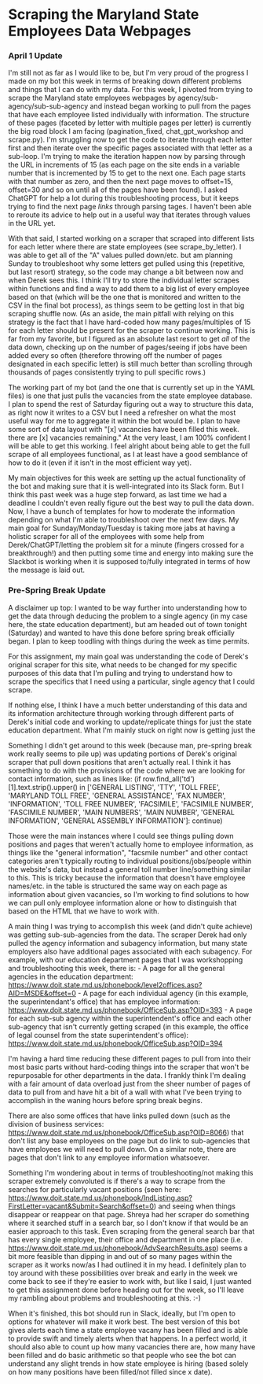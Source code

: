 # Scraping the Maryland State Employees Data Webpages

### April 1 Update

I'm still not as far as I would like to be, but I'm very proud of the progress I made on my bot this week in terms of breaking down different problems and things that I can do with my data. For this week, I pivoted from trying to scrape the Maryland state employees webpages by agency/sub-agency/sub-sub-agency and instead began working to pull from the pages that have each employee listed individually with information. The structure of these pages (faceted by letter with multiple pages per letter) is currently the big road block I am facing (pagination_fixed, chat_gpt_workshop and scrape.py). I'm struggling now to get the code to iterate through each letter first and then iterate over the specific pages associated with that letter as a sub-loop. I'm trying to make the iteration happen now by parsing through the URL in increments of 15 (as each page on the site ends in a variable number that is incremented by 15 to get to the next one. Each page starts with that number as zero, and then the next page moves to offset=15, offset=30 and so on until all of the pages have been found). I asked ChatGPT for help a lot during this troubleshooting process, but it keeps trying to find the next page *links* through parsing <a> tages. I haven't been able to reroute its advice to help out in a useful way that iterates through values in the URL yet.

With that said, I started working on a scraper that scraped into different lists for each letter where there are state employees (see scrape_by_letter). I was able to get all of the "A" values pulled down/etc. but am planning Sunday to troubleshoot why some letters get pulled using this (repetitive, but last resort) strategy, so the code may change a bit between now and when Derek sees this. I think I'll try to store the individual letter scrapes within functions and find a way to add them to a big list of every employee based on that (which will be the one that is monitored and written to the CSV in the final bot process), as things seem to be getting lost in that big scraping shuffle now. 
    (As an aside, the main pitfall with relying on this strategy is the fact that I have hard-coded how many pages/multiples of 15 for each letter should be present for the scraper to continue working. This is far from my favorite, but I figured as an absolute last resort to get *all* of the data down, checking up on the number of pages/seeing if jobs have been added every so often (therefore throwing off the number of pages designated in each specific letter) is still much better than scrolling through thousands of pages consistently trying to pull specific rows.)

The working part of my bot (and the one that is currently set up in the YAML files) is one that just pulls the vacancies from the state employee database. I plan to spend the rest of Saturday figuring out a way to structure this data, as right now it writes to a CSV but I need a refresher on what the most useful way for me to aggregate it within the bot would be. I plan to have some sort of data layout with "[x] vacancies have been filled this week. there are [x] vacancies remaining." At the very least, I am 100% confident I will be able to get this working. I feel alright about being able to get the full scrape of all employees functional, as I at least have a good semblance of how to do it (even if it isn't in the most efficient way yet).

My main objectives for this week are setting up the actual functionality of the bot and making sure that it is well-integrated into its Slack form. But I think this past week was a huge step forward, as last time we had a deadline I couldn't even really figure out the best way to pull the data down. Now, I have a bunch of templates for how to moderate the information depending on what I'm able to troubleshoot over the next few days. My main goal for Sunday/Monday/Tuesday is taking more jabs at having a holistic scraper for all of the employees with some help from Derek/ChatGPT/letting the problem sit for a minute (fingers crossed for a breakthrough!) and then putting some time and energy into making sure the Slackbot is working when it is supposed to/fully integrated in terms of how the message is laid out. 

### Pre-Spring Break Update

A disclaimer up top: I wanted to be way further into understanding how to get the data through deducing the problem to a single agency (in my case here, the state education department), but am headed out of town tonight (Saturday) and wanted to have this done before spring break officially began. I plan to keep toodling with things during the week as time permits.

For this assignment, my main goal was understanding the code of Derek's original scraper for this site, what needs to be changed for my specific purposes of this data that I'm pulling and trying to understand how to scrape the specifics that I need using a particular, single agency that I could scrape.

If nothing else, I think I have a much better understanding of this data and its information architecture through working through different parts of Derek's initial code and working to update/replicate things for just the state education department. What I'm mainly stuck on right now is getting just the

Something I didn't get around to this week (because man, pre-spring break work really seems to pile up) was updating portions of Derek's original scraper that pull down positions that aren't actually real. I think it has something to do with the provisions of the code where we are looking for contact information, such as lines like:
    (if row.find_all('td')[1].text.strip().upper() in ['GENERAL LISTING', 'TTY', 'TOLL FREE', 'MARYLAND TOLL FREE', 'GENERAL ASSISTANCE', 'FAX NUMBER', 'INFORMATION', 'TOLL FREE NUMBER', 'FACSIMILE', 'FACSIMILE NUMBER', 'FASCIMILE NUMBER', 'MAIN NUMBERS', 'MAIN NUMBER', 'GENERAL INFORMATION', 'GENERAL ASSEMBLY INFORMATION']:
                continue)

Those were the main instances where I could see things pulling down positions and pages that weren't actually home to employee information, as things like the "general information", "facsmile number" and other contact categories aren't typically routing to individual positions/jobs/people within the website's data, but instead a general toll number line/something similar to this. This is tricky because the information that doesn't have employee names/etc. in the table is structured the same way on each page as information about given vacancies, so I'm working to find solutions to how we can pull only employee information alone or how to distinguish that based on the HTML that we have to work with.

A main thing I was trying to accomplish this week (and didn't quite achieve) was getting sub-sub-agencies from the data. The scraper Derek had only pulled the agency information and subagency information, but many state employers also have additional pages associated with each subagency. For example, with our education department pages that I was workshopping and troubleshooting this week, there is:
    - A page for all the general agencies in the education department: https://www.doit.state.md.us/phonebook/level2offices.asp?AID=MSDE&offset=0
    - A page for each individual agency (in this example, the superintendant's office) that has employee information: https://www.doit.state.md.us/phonebook/OfficeSub.asp?OID=393
    - A page for each sub-sub agency within the superintendent's office and each other sub-agency that isn't currently getting scraped (in this example, the office of legal counsel from the state superintendent's office): https://www.doit.state.md.us/phonebook/OfficeSub.asp?OID=394

I'm having a hard time reducing these different pages to pull from into their most basic parts without hard-coding things into the scraper that won't be repurposable for other departments in the data. I frankly think I'm dealing with a fair amount of data overload just from the sheer number of pages of data to pull from and have hit a bit of a wall with what I've been trying to accomplish in the waning hours before spring break begins. 

There are also some offices that have links pulled down (such as the division of business services: https://www.doit.state.md.us/phonebook/OfficeSub.asp?OID=8066) that don't list any base employees on the page but do link to sub-agencies that have employees we will need to pull down. On a similar note, there are pages that don't link to any employee information whatsoever.

Something I'm wondering about in terms of troubleshooting/not making this scraper extremely convoluted is if there's a way to scrape from the searches for particularly vacant positions (seen here: https://www.doit.state.md.us/phonebook/IndListing.asp?FirstLetter=vacant&Submit=Search&offset=0) and seeing when things disappear or reappear on that page. Shreya had her scraper do something where it searched stuff in a search bar, so I don't know if that would be an easier approach to this task. Even scraping from the general search bar that has every single employee, their office and department in one place (i.e. https://www.doit.state.md.us/phonebook/AdvSearchResults.asp) seems a bit more feasible than dipping in and out of so many pages within the scraper as it works now/as I had outlined it in my head. I definitely plan to toy around with these possibilities over break and early in the week we come back to see if they're easier to work with, but like I said, I just wanted to get this assignment done before heading out for the week, so I'll leave my rambling about problems and troubleshooting at this. :-)

When it's finished, this bot should run in Slack, ideally, but I'm open to options for whatever will make it work best. The best version of this bot gives alerts each time a state employee vacany has been filled and is able to provide swift and timely alerts when that happens. In a perfect world, it should also able to count up how many vacancies there are, how many have been filled and do basic arithmetic so that people who see the bot can understand any slight trends in how state employee is hiring (based solely on how many positions have been filled/not filled since x date). 